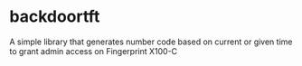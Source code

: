 # backdoortft
A simple library that generates number code based on current or given time to grant admin access on Fingerprint X100-C
